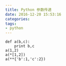 ```yaml
---
title: Python 参数传递
date: 2016-12-20 15:53:16
categories:
tags:
- python
---
```


<!-- more -->

```
def a(b,c):
    print b,c
a(1,2)
a(*[1,2])
a(**{'b':1,'c':2})
```